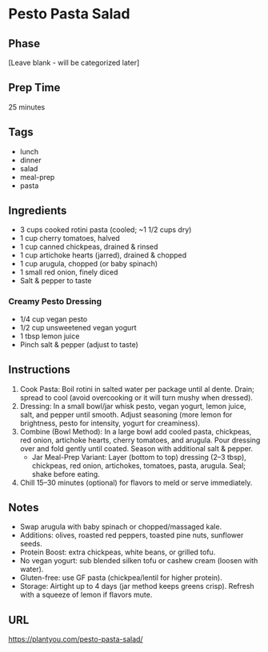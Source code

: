 # Pesto Pasta Salad

## Phase
[Leave blank - will be categorized later]

## Prep Time
25 minutes

## Tags
- lunch
- dinner
- salad
- meal-prep
- pasta

## Ingredients
- 3 cups cooked rotini pasta (cooled; ~1 1/2 cups dry)
- 1 cup cherry tomatoes, halved
- 1 cup canned chickpeas, drained & rinsed
- 1 cup artichoke hearts (jarred), drained & chopped
- 1 cup arugula, chopped (or baby spinach)
- 1 small red onion, finely diced
- Salt & pepper to taste

### Creamy Pesto Dressing
- 1/4 cup vegan pesto
- 1/2 cup unsweetened vegan yogurt
- 1 tbsp lemon juice
- Pinch salt & pepper (adjust to taste)

## Instructions
1. Cook Pasta: Boil rotini in salted water per package until al dente. Drain; spread to cool (avoid overcooking or it will turn mushy when dressed).
2. Dressing: In a small bowl/jar whisk pesto, vegan yogurt, lemon juice, salt, and pepper until smooth. Adjust seasoning (more lemon for brightness, pesto for intensity, yogurt for creaminess).
3. Combine (Bowl Method): In a large bowl add cooled pasta, chickpeas, red onion, artichoke hearts, cherry tomatoes, and arugula. Pour dressing over and fold gently until coated. Season with additional salt & pepper.
   - Jar Meal-Prep Variant: Layer (bottom to top) dressing (2–3 tbsp), chickpeas, red onion, artichokes, tomatoes, pasta, arugula. Seal; shake before eating.
4. Chill 15–30 minutes (optional) for flavors to meld or serve immediately.

## Notes
- Swap arugula with baby spinach or chopped/massaged kale.
- Additions: olives, roasted red peppers, toasted pine nuts, sunflower seeds.
- Protein Boost: extra chickpeas, white beans, or grilled tofu.
- No vegan yogurt: sub blended silken tofu or cashew cream (loosen with water).
- Gluten-free: use GF pasta (chickpea/lentil for higher protein).
- Storage: Airtight up to 4 days (jar method keeps greens crisp). Refresh with a squeeze of lemon if flavors mute.

## URL
https://plantyou.com/pesto-pasta-salad/
